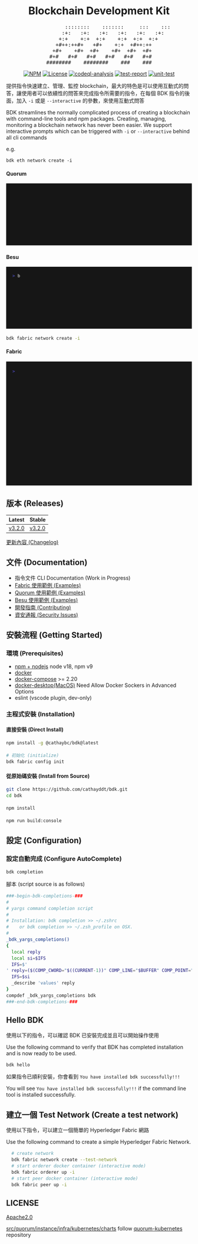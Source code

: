 <div align="center">
<h1>Blockchain Development Kit</h1>
<pre>
            ::::::::    :::::::     :::    :::
         :+:   :+:   :+:   :+:   :+:   :+:
      +:+    +:+  +:+    +:+  +:+  +:+
   +#++:++#+   +#+    +:+  +#++:++
  +#+    +#+  +#+    +#+  +#+  +#+
 #+#   #+#   #+#   #+#   #+#   #+#
########    ########    ###    ###
</pre>

[![NPM](https://img.shields.io/npm/v/%40cathaybc%2Fbdk?logo=npm)](https://www.npmjs.com/package/@cathaybc/bdk) [![License](https://img.shields.io/badge/License-Apache_2.0-blue.svg)](./LICENSE) [![codeql-analysis](https://github.com/cathayddt/bdk/actions/workflows/codeql.yml/badge.svg)](https://github.com/cathayddt/bdk/actions/workflows/codeql.yml) [![test-report](https://github.com/cathayddt/bdk/actions/workflows/test-report.yml/badge.svg)](https://github.com/cathayddt/bdk/actions/workflows/test-report.yml) [![unit-test](https://github.com/cathayddt/bdk/actions/workflows/unit-test.yml/badge.svg)](https://github.com/cathayddt/bdk/actions/workflows/unit-test.yml)
</div>

提供指令快速建立、管理、監控 blockchain，最大的特色是可以使用互動式的問答，讓使用者可以依續性的問答來完成指令所需要的指令，在每個 BDK 指令的後面，加入 `-i` 或是 `--interactive` 的參數，來使用互動式問答

BDK streamlines the normally complicated process of creating a blockchain with command-line tools and npm packages. Creating, managing, monitoring a blockchain network has never been easier. We support interactive prompts which can be triggered with `-i` or `--interactive` behind all cli commands

e.g.

```
bdk eth network create -i
```
#### Quorum
![bdk eth network create -i](docs/vhs/bdk-quorum-network-create.gif)
#### Besu
![bdk eth network create -i](docs/vhs/bdk-besu-network-create.gif)

```bash
bdk fabric network create -i
```
#### Fabric
![bdk fabric network create -i](docs/vhs/bdk-fabric-network-create.gif)

## 版本 (Releases)

|      Latest      |      Stable      |
| ---------------- | ---------------- |
| [v3.2.0][v3.2.0] | [v3.2.0][v3.2.0] |

[v3.2.0]: https://github.com/cathayddt/bdk/releases/tag/v3.2.0

[更新內容 (Changelog)](CHANGELOG.md)

## 文件 (Documentation)

- 指令文件 CLI Documentation (Work in Progress)
- [Fabric 使用範例 (Examples)](docs/fabric/EXAMPLE.md)
- [Quorum 使用範例 (Examples)](docs/eth/EXAMPLE.md)
- [Besu 使用範例 (Examples)](docs/eth/EXAMPLE.md)
- [開發指南 (Contributing)](.github/CONTRIBUTING.md)
- [資安通報 (Security Issues)](SECURITY.md)

## 安裝流程 (Getting Started)

### 環境 (Prerequisites)

- [npm + nodejs](https://docs.npmjs.com/downloading-and-installing-node-js-and-npm) node v18, npm v9
- [docker](https://docs.docker.com/engine/install)
- [docker-compose](https://docs.docker.com/compose/install) >= 2.20
- [docker-desktop(MacOS)](https://www.docker.com/products/docker-desktop/) Need Allow Docker Sockers in Advanced Options 
- eslint (vscode plugin, dev-only)

### 主程式安裝 (Installation)

#### 直接安裝 (Direct Install)

```bash
npm install -g @cathaybc/bdk@latest

# 初始化 (initialize)
bdk fabric config init
```

#### 從原始碼安裝 (Install from Source)

```bash
git clone https://github.com/cathayddt/bdk.git
cd bdk

npm install

npm run build:console
```

## 設定 (Configuration)

### 設定自動完成 (Configure AutoComplete)

```bash
bdk completion
```

腳本 (script source is as follows)

```bash
###-begin-bdk-completions-###
#
# yargs command completion script
#
# Installation: bdk completion >> ~/.zshrc
#    or bdk completion >> ~/.zsh_profile on OSX.
#
_bdk_yargs_completions()
{
  local reply
  local si=$IFS
  IFS=$'
' reply=($(COMP_CWORD="$((CURRENT-1))" COMP_LINE="$BUFFER" COMP_POINT="$CURSOR" bdk --get-yargs-completions "${words[@]}"))
  IFS=$si
  _describe 'values' reply
}
compdef _bdk_yargs_completions bdk
###-end-bdk-completions-###
```

## Hello BDK

使用以下的指令，可以確認 BDK 已安裝完成並且可以開始操作使用

Use the following command to verify that BDK has completed installation and is now ready to be used.

```bash
bdk hello
```

如果指令已順利安裝，你會看到 `You have installed bdk successfully!!!` 

You will see `You have installed bdk successfully!!!` if the command line tool is installed successfully.

## 建立一個 Test Network (Create a test network)

使用以下指令，可以建立一個簡單的 Hyperledger Fabric 網路

Use the following command to create a simple Hyperledger Fabric Network.

```bash
  # create network
  bdk fabric network create --test-network
  # start orderer docker container (interactive mode)
  bdk fabric orderer up -i
  # start peer docker container (interactive mode)
  bdk fabric peer up -i
```

## LICENSE

[Apache2.0](LICENSE)

[src/quorum/instance/infra/kubernetes/charts](./src/quorum/instance/infra/kubernetes/charts) follow [quorum-kubernetes](https://github.com/Consensys/quorum-kubernetes/) repository
